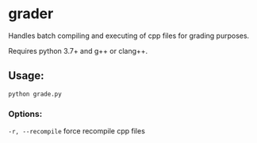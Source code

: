 # grader

Handles batch compiling and executing of cpp files for grading purposes. 

Requires python 3.7+ and g++ or clang++.

## Usage:

`python grade.py`

### Options:
`-r, --recompile` force recompile cpp files

